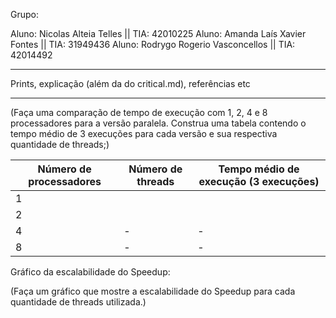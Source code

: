 Grupo:

Aluno: Nicolas Alteia Telles || TIA: 42010225
Aluno: Amanda Laís Xavier Fontes || TIA: 31949436
Aluno: Rodrygo Rogerio Vasconcellos || TIA: 42014492

---

Prints, explicação (além da do critical.md), referências etc

---

(Faça uma comparação de tempo de execução com 1, 2, 4  e 8 processadores para a versão paralela.
Construa uma tabela contendo o tempo médio de 3 execuções para cada versão e sua respectiva quantidade de threads;)


| Número de processadores | Número de threads | Tempo médio de execução (3 execuções) | 
| --- | --- | --- |
| 1 |  |  |
| 2 |  |  |
| 4 | - | - |
| 8 | - | - |


Gráfico da escalabilidade do Speedup:

(Faça um gráfico que mostre a escalabilidade do Speedup para cada quantidade de threads utilizada.)
